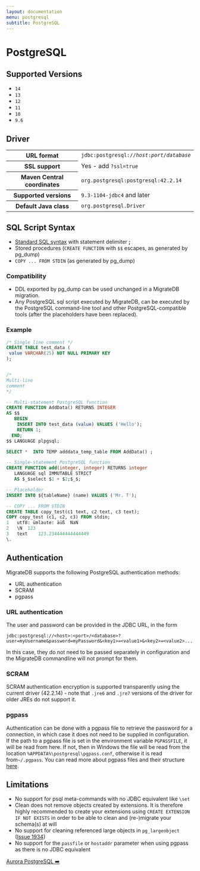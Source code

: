 ```yaml
---
layout: documentation
menu: postgresql
subtitle: PostgreSQL
---
```


# PostgreSQL

## Supported Versions

- `14`
- `13`
- `12`
- `11`
- `10`
- `9.6`

## Driver

<table class="table">
<tr>
<th>URL format</th>
<td><code>jdbc:postgresql://<i>host</i>:<i>port</i>/<i>database</i></code></td>
</tr>
<tr>
<th>SSL support</th>
<td>Yes - add <code>?ssl=true</code></td>
</tr>
<tr>
<th>Maven Central coordinates</th>
<td><code>org.postgresql:postgresql:42.2.14</code></td>
</tr>
<tr>
<th>Supported versions</th>
<td><code>9.3-1104-jdbc4</code> and later</td>
</tr>
<tr>
<th>Default Java class</th>
<td><code>org.postgresql.Driver</code></td>
</tr>
</table>

## SQL Script Syntax

- [Standard SQL syntax](/migratedb/documentation/concepts/migrations#sql-based-migrations#syntax) with statement delimiter **;**
- Stored procedures (`CREATE FUNCTION` with `$$` escapes, as generated by pg_dump)
- `COPY ... FROM STDIN` (as generated by pg_dump)

### Compatibility

- DDL exported by pg_dump can be used unchanged in a MigrateDB migration.
- Any PostgreSQL sql script executed by MigrateDB, can be executed by the PostgreSQL command-line tool and other
  PostgreSQL-compatible tools (after the placeholders have been replaced).

### Example

```sql
/* Single line comment */
CREATE TABLE test_data (
 value VARCHAR(25) NOT NULL PRIMARY KEY
);


/*
Multi-line
comment
*/

-- Multi-statement PostgreSQL function
CREATE FUNCTION AddData() RETURNS INTEGER
AS $$
   BEGIN
    INSERT INTO test_data (value) VALUES ('Hello');
    RETURN 1;
  END;
$$ LANGUAGE plpgsql;

SELECT *  INTO TEMP adddata_temp_table FROM AddData() ;

-- Single-statement PostgreSQL function
CREATE FUNCTION add(integer, integer) RETURNS integer
   LANGUAGE sql IMMUTABLE STRICT
   AS $_$select $1 + $2;$_$;

-- Placeholder
INSERT INTO ${tableName} (name) VALUES ('Mr. T');

-- COPY ... FROM STDIN
CREATE TABLE copy_test(c1 text, c2 text, c3 text);
COPY copy_test (c1, c2, c3) FROM stdin;
1	utf8: ümlaute: äüß	NaN
2	\N	123
3	text	123.234444444444449
\.
```

## Authentication

MigrateDB supports the following PostgreSQL authentication methods:

- URL authentication
- SCRAM
- pgpass

### URL authentication

The user and password can be provided in the JDBC URL, in the form

`jdbc:postgresql://<host>:<port>/<database>?user=myUsername&password=myPassword&<key1>=<value1>&<key2>=<value2>...`

In this case, they do not need to be passed separately in configuration and the MigrateDB commandline will not prompt
for them.

### SCRAM

SCRAM authentication encryption is supported transparently using the current driver (42.2.14) - note that
`.jre6` and `.jre7` versions of the driver for older JREs do not support it.

### pgpass

Authentication can be done with a pgpass file to retrieve the password for a connection, in which case it does not need
to be supplied in configuration. If the path to a pgpass file is set in the environment variable `PGPASSFILE`, it will
be read from here. If not, then in Windows the file will be read from the location `%APPDATA%\postgresql\pgpass.conf`,
otherwise it is read from`~/.pgpass`. You can read more about pgpass files and their
structure [here](https://www.postgresql.org/docs/9.6/libpq-pgpass.html).

## Limitations

- No support for psql meta-commands with no JDBC equivalent like `\set`
- Clean does not remove objects created by extensions. It is therefore highly recommended to create your extensions
  using `CREATE EXTENSION IF NOT EXISTS` in order to be able to clean and (re-)migrate your schema(s) at will
- No support for cleaning referenced large objects
  in `pg_largeobject` ([Issue 1934](https://github.com/daniel-huss/migratedb/issues/1934))
- No support for the `passfile` or `hostaddr` parameter when using pgpass as there is no JDBC equivalent

<p class="next-steps">
    <a class="btn btn-primary" href="/migratedb/documentation/database/aurora-postgresql">Aurora PostgreSQL ➡️</a>
</p>
